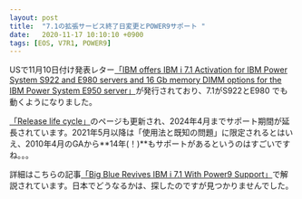 ```yaml
---
layout: post
title:  "7.1の拡張サービス終了日変更とPOWER9サポート "
date:   2020-11-17 10:10:10 +0900
tags: [EOS, V7R1, POWER9]
---
```

USで11月10日付け発表レター[「IBM offers IBM i 7.1 Activation for IBM Power System S922 and E980 servers and 16 Gb memory DIMM options for the IBM Power System E950 server」](https://www.ibm.com/docs/en/announcements/power-systems-enhancements-2020-11-10?region=US)が発行されており、7.1がS922とE980 でも動くようになりました。

[「Release life cycle」](https://www.ibm.com/support/pages/release-life-cycle)のページも更新され、2024年4月までサポート期間が延長されています。2021年5月以降は「使用法と既知の問題」に限定されるとはいえ、2010年4月のGAから**14年(！)**もサポートがあるというのはすごいですね。。。

詳細はこちらの記事[「Big Blue Revives IBM i 7.1 With Power9 Support」](https://www.itjungle.com/2020/11/16/big-blue-revives-ibm-i-7-1-with-power9-support/)で解説されています。日本でどうなるかは、探したのですが見つかりませんでした。
